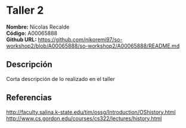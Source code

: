 # Taller 2

**Nombre:** Nicolas Recalde   
**Código:** A00065888  
**Github URL:** https://github.com/nikoremi97/so-workshop2/blob/A00065888/so-workshop2/A00065888/README.md

## Descripción

Corta descripción de lo realizado en el taller

## Referencias

http://faculty.salina.k-state.edu/tim/ossg/Introduction/OShistory.html  
http://www.cs.gordon.edu/courses/cs322/lectures/history.html
